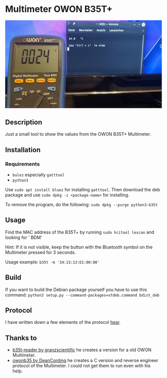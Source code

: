 # Multimeter OWON B35T+

![](img/b35t.jpg)

## Description
Just a small tool to show the values from the OWON B35T+ Multimeter.

## Installation

### Requirements
  - `bulez` especially `gatttool`
  - `python3`

Use `sudo apt install bluez` for installing `gatttool`.
Then download the deb package and use `sudo dpkg -i <package-name>` for installing.

To remove the program, do the following: `sudo dpkg --purge python3-b35t`

## Usage
Find the MAC address of the B35T+ by running `sudo hcitool lescan`
and looking for '<MAC ADDRESS> BDM'

Hint: If it is not visible, 
keep the button with the Bluetooth symbol on the Multimeter pressed for 3 seconds.

Usage example:
`b35t -m '34:15:13:D1:00:80'`



## Build
If you want to build the Debian package yourself you have to use this command:
`python3 setup.py --command-packages=stdeb.command bdist_deb`

## Protocol 
I have written down a few elements of the protocol [hear](protocol.md).

## Thanks to
  - [b35t-reader by granzscientific](https://github.com/granzscientific/b35t-reader) he creates a version for a old OWON Multimeter.
  - [owonb35 by DeanCording](https://github.com/DeanCording/owonb35) he creates a C version and reverse engineer protocol of the Multimeter. I could not get them to run even with his help.
